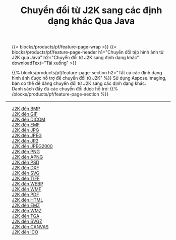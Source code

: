 ﻿---
title: Chuyển đổi từ J2K sang các định dạng khác Qua Java 
weight: 3920
url: /vi/java/conversion/from/j2k 
lang: vi
langdirlevel: 2
locales: zh-hans,ja,it,ru,de,es,fr,nl,id,lt,pl,pt,vi,tr,ko,zh-hant,ar,hi,th,sv,cs,uk,he
description: Sử dụng Aspose.Imaging, bạn có thể dễ dàng chuyển đổi từ J2K sang các định dạng khác
---

{{< blocks/products/pf/feature-page-wrap >}}
{{< blocks/products/pf/feature-page-header h1="Chuyển đổi tệp hình ảnh từ J2K qua Java" h2="Chuyển đổi từ J2K sang định dạng khác" downloadText="Tải xuống" >}}


{{% blocks/products/pf/feature-page-section  h2="Tất cả các định dạng hình ảnh được hỗ trợ để chuyển đổi từ J2K" %}}
Sử dụng Aspose.Imaging, bạn có thể dễ dàng chuyển đổi từ J2K sang các định dạng khác.
<br/>
Danh sách đầy đủ các chuyển đổi được hỗ trợ:
{{% /blocks/products/pf/feature-page-section %}}
<div class="container-fluid productfamilypage bg-gray">
    <div class="convertypes bg-gray agp-content section">
        <div class="container">
		<hr style="margin-left:-20px;"/>
		<div class="row other-converters">
		    <div class='col-md-2 other-converter remove-lp remove-rp'><a href="/imaging/vi/java/conversion/j2k-to-bmp" >J2K đến BMP</a></div><div class='col-md-2 other-converter remove-lp remove-rp'><a href="/imaging/vi/java/conversion/j2k-to-gif" >J2K đến GIF</a></div><div class='col-md-2 other-converter remove-lp remove-rp'><a href="/imaging/vi/java/conversion/j2k-to-dicom" >J2K đến DICOM</a></div><div class='col-md-2 other-converter remove-lp remove-rp'><a href="/imaging/vi/java/conversion/j2k-to-emf" >J2K đến EMF</a></div><div class='col-md-2 other-converter remove-lp remove-rp'><a href="/imaging/vi/java/conversion/j2k-to-jpg" >J2K đến JPG</a></div><div class='col-md-2 other-converter remove-lp remove-rp'><a href="/imaging/vi/java/conversion/j2k-to-jpeg" >J2K đến JPEG</a></div><div class='col-md-2 other-converter remove-lp remove-rp'><a href="/imaging/vi/java/conversion/j2k-to-jp2" >J2K đến JP2</a></div><div class='col-md-2 other-converter remove-lp remove-rp'><a href="/imaging/vi/java/conversion/j2k-to-jpeg2000" >J2K đến JPEG2000</a></div><div class='col-md-2 other-converter remove-lp remove-rp'><a href="/imaging/vi/java/conversion/j2k-to-png" >J2K đến PNG</a></div><div class='col-md-2 other-converter remove-lp remove-rp'><a href="/imaging/vi/java/conversion/j2k-to-apng" >J2K đến APNG</a></div><div class='col-md-2 other-converter remove-lp remove-rp'><a href="/imaging/vi/java/conversion/j2k-to-psd" >J2K đến PSD</a></div><div class='col-md-2 other-converter remove-lp remove-rp'><a href="/imaging/vi/java/conversion/j2k-to-dxf" >J2K đến DXF</a></div><div class='col-md-2 other-converter remove-lp remove-rp'><a href="/imaging/vi/java/conversion/j2k-to-svg" >J2K đến SVG</a></div><div class='col-md-2 other-converter remove-lp remove-rp'><a href="/imaging/vi/java/conversion/j2k-to-tiff" >J2K đến TIFF</a></div><div class='col-md-2 other-converter remove-lp remove-rp'><a href="/imaging/vi/java/conversion/j2k-to-webp" >J2K đến WEBP</a></div><div class='col-md-2 other-converter remove-lp remove-rp'><a href="/imaging/vi/java/conversion/j2k-to-wmf" >J2K đến WMF</a></div><div class='col-md-2 other-converter remove-lp remove-rp'><a href="/imaging/vi/java/conversion/j2k-to-pdf" >J2K đến PDF</a></div><div class='col-md-2 other-converter remove-lp remove-rp'><a href="/imaging/vi/java/conversion/j2k-to-html" >J2K đến HTML</a></div><div class='col-md-2 other-converter remove-lp remove-rp'><a href="/imaging/vi/java/conversion/j2k-to-emz" >J2K đến EMZ</a></div><div class='col-md-2 other-converter remove-lp remove-rp'><a href="/imaging/vi/java/conversion/j2k-to-wmz" >J2K đến WMZ</a></div><div class='col-md-2 other-converter remove-lp remove-rp'><a href="/imaging/vi/java/conversion/j2k-to-tga" >J2K đến TGA</a></div><div class='col-md-2 other-converter remove-lp remove-rp'><a href="/imaging/vi/java/conversion/j2k-to-svgz" >J2K đến SVGZ</a></div><div class='col-md-2 other-converter remove-lp remove-rp'><a href="/imaging/vi/java/conversion/j2k-to-canvas" >J2K đến CANVAS</a></div><div class='col-md-2 other-converter remove-lp remove-rp'><a href="/imaging/vi/java/conversion/j2k-to-ico" >J2K đến ICO</a></div>
                </div>
        </div>
    </div>
</div>
<br/>

